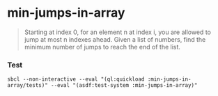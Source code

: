 # min-jumps-in-array

> Starting at index 0, for an element n at index i, you are allowed to jump at most n indexes ahead.
> Given a list of numbers, find the minimum number of jumps to reach the end of the list.

### Test

    sbcl --non-interactive --eval "(ql:quickload :min-jumps-in-array/tests)" --eval "(asdf:test-system :min-jumps-in-array)"
